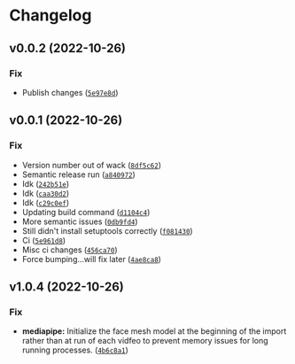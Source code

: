 # Changelog

<!--next-version-placeholder-->

## v0.0.2 (2022-10-26)
### Fix
* Publish changes ([`5e97e8d`](https://source.presagesecurity.com/presage/developers/presage_physiology_preprocessing/-/commit/5e97e8dccf94148bfe825a4d76ac7a74a9e9d96a))

## v0.0.1 (2022-10-26)
### Fix
* Version number out of wack ([`8df5c62`](https://source.presagesecurity.com/presage/developers/presage_physiology_preprocessing/-/commit/8df5c627bf946308773e569ef8396b030b86ffd7))
* Semantic release run ([`a840972`](https://source.presagesecurity.com/presage/developers/presage_physiology_preprocessing/-/commit/a8409722d87e2818dd1c341aa4d7d63cc83ff017))
* Idk ([`242b51e`](https://source.presagesecurity.com/presage/developers/presage_physiology_preprocessing/-/commit/242b51ee31bada0c99bd20030f52a5cbe8bd79e8))
* Idk ([`caa30d2`](https://source.presagesecurity.com/presage/developers/presage_physiology_preprocessing/-/commit/caa30d247c2cb35558eeb9d73697cf1ce78cd0ec))
* Idk ([`c29c0ef`](https://source.presagesecurity.com/presage/developers/presage_physiology_preprocessing/-/commit/c29c0ef57a9fd0cb47741a39e94c6344044a6957))
* Updating build command ([`d1104c4`](https://source.presagesecurity.com/presage/developers/presage_physiology_preprocessing/-/commit/d1104c4e89e6b459e5f817979d4941f09a069943))
* More semantic issues ([`0db9fd4`](https://source.presagesecurity.com/presage/developers/presage_physiology_preprocessing/-/commit/0db9fd40a3551987196ee00d6f7c63992f9a06d5))
* Still didn't install setuptools correctly ([`f081430`](https://source.presagesecurity.com/presage/developers/presage_physiology_preprocessing/-/commit/f081430c837fdc352c4c99de8c3a34897b4e2b96))
* Ci ([`5e961d8`](https://source.presagesecurity.com/presage/developers/presage_physiology_preprocessing/-/commit/5e961d8f9144fdcf5c8df24ceab097311492f0b5))
* Misc ci changes ([`456ca70`](https://source.presagesecurity.com/presage/developers/presage_physiology_preprocessing/-/commit/456ca708d058075fc732f82b4e25ad3ae4da75bf))
* Force bumping...will fix later ([`4ae8ca8`](https://source.presagesecurity.com/presage/developers/presage_physiology_preprocessing/-/commit/4ae8ca8a954d6974f7fbe1a7ecb1e81a8387bd54))

## v1.0.4 (2022-10-26)
### Fix
* **mediapipe:** Initialize the face mesh model at the beginning of the import rather than at run of each vidfeo to prevent memory issues for long running processes. ([`4b6c8a1`](https://source.presagesecurity.com/presage/developers/presage_physiology_preprocessing/-/commit/4b6c8a1719fe6b8e5f5416221ebeed448ae7525e))
